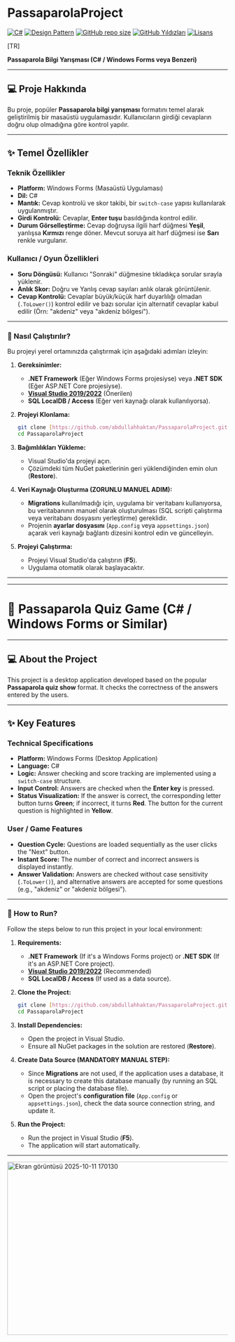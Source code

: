 # PassaparolaProject

[![C#](https://img.shields.io/badge/Language-C%23-blue.svg)](https://docs.microsoft.com/en-us/dotnet/csharp/)
[![Design Pattern](https://img.shields.io/badge/Architecture-N--Tier%2FLayered-orange.svg)]()
[![GitHub repo size](https://img.shields.io/github/repo-size/abdullahhaktan/PassaparolaProject)](https://github.com/abdullahhaktan/PassaparolaProject)
[![GitHub Yıldızları](https://img.shields.io/github/stars/abdullahhaktan/PassaparolaProject.svg?style=social)](https://github.com/abdullahhaktan/PassaparolaProject/stargazers)
[![Lisans](https://img.shields.io/badge/Lisans-MIT-blue.svg)](LICENSE)

[TR]

**Passaparola Bilgi Yarışması (C# / Windows Forms veya Benzeri)**

---

## 💻 Proje Hakkında

Bu proje, popüler **Passaparola bilgi yarışması** formatını temel alarak geliştirilmiş bir masaüstü uygulamasıdır. Kullanıcıların girdiği cevapların doğru olup olmadığına göre kontrol yapılır.

---

## ✨ Temel Özellikler

### Teknik Özellikler

* **Platform:** Windows Forms (Masaüstü Uygulaması)
* **Dil:** C#
* **Mantık:** Cevap kontrolü ve skor takibi, bir `switch-case` yapısı kullanılarak uygulanmıştır.
* **Girdi Kontrolü:** Cevaplar, **Enter tuşu** basıldığında kontrol edilir.
* **Durum Görselleştirme:** Cevap doğruysa ilgili harf düğmesi **Yeşil**, yanlışsa **Kırmızı** renge döner. Mevcut soruya ait harf düğmesi ise **Sarı** renkle vurgulanır.

### Kullanıcı / Oyun Özellikleri

* **Soru Döngüsü:** Kullanıcı "Sonraki" düğmesine tıkladıkça sorular sırayla yüklenir.
* **Anlık Skor:** Doğru ve Yanlış cevap sayıları anlık olarak görüntülenir.
* **Cevap Kontrolü:** Cevaplar büyük/küçük harf duyarlılığı olmadan (`.ToLower()`) kontrol edilir ve bazı sorular için alternatif cevaplar kabul edilir (Örn: "akdeniz" veya "akdeniz bölgesi").


---

### 🚀 Nasıl Çalıştırılır?

Bu projeyi yerel ortamınızda çalıştırmak için aşağıdaki adımları izleyin:

1.  **Gereksinimler:**
    * **.NET Framework** (Eğer Windows Forms projesiyse) veya **.NET SDK** (Eğer ASP.NET Core projesiyse).
    * **[Visual Studio 2019/2022](https://visualstudio.microsoft.com/)** (Önerilen)
    * **SQL LocalDB / Access** (Eğer veri kaynağı olarak kullanılıyorsa).

2.  **Projeyi Klonlama:**
    ```bash
    git clone [https://github.com/abdullahhaktan/PassaparolaProject.git](https://github.com/abdullahhaktan/PassaparolaProject.git)
    cd PassaparolaProject
    ```

3.  **Bağımlılıkları Yükleme:**
    * Visual Studio'da projeyi açın.
    * Çözümdeki tüm NuGet paketlerinin geri yüklendiğinden emin olun (**Restore**).

4.  **Veri Kaynağı Oluşturma (ZORUNLU MANUEL ADIM):**
    * **Migrations** kullanılmadığı için, uygulama bir veritabanı kullanıyorsa, bu veritabanının manuel olarak oluşturulması (SQL scripti çalıştırma veya veritabanı dosyasını yerleştirme) gereklidir.
    * Projenin **ayarlar dosyasını** (`App.config` veya `appsettings.json`) açarak veri kaynağı bağlantı dizesini kontrol edin ve güncelleyin.

5.  **Projeyi Çalıştırma:**
    * Projeyi Visual Studio'da çalıştırın (**F5**).
    * Uygulama otomatik olarak başlayacaktır.

---
---

# 🎲 Passaparola Quiz Game (C# / Windows Forms or Similar)

---

## 💻 About the Project

This project is a desktop application developed based on the popular **Passaparola quiz show** format. It checks the correctness of the answers entered by the users.

---

## ✨ Key Features

### Technical Specifications

* **Platform:** Windows Forms (Desktop Application)
* **Language:** C#
* **Logic:** Answer checking and score tracking are implemented using a `switch-case` structure.
* **Input Control:** Answers are checked when the **Enter key** is pressed.
* **Status Visualization:** If the answer is correct, the corresponding letter button turns **Green**; if incorrect, it turns **Red**. The button for the current question is highlighted in **Yellow**.

### User / Game Features

* **Question Cycle:** Questions are loaded sequentially as the user clicks the "Next" button.
* **Instant Score:** The number of correct and incorrect answers is displayed instantly.
* **Answer Validation:** Answers are checked without case sensitivity (`.ToLower()`), and alternative answers are accepted for some questions (e.g., "akdeniz" or "akdeniz bölgesi").

---

### 🚀 How to Run?

Follow the steps below to run this project in your local environment:

1.  **Requirements:**
    * **.NET Framework** (If it's a Windows Forms project) or **.NET SDK** (If it's an ASP.NET Core project).
    * **[Visual Studio 2019/2022](https://visualstudio.microsoft.com/)** (Recommended)
    * **SQL LocalDB / Access** (If used as a data source).

2.  **Clone the Project:**
    ```bash
    git clone [https://github.com/abdullahhaktan/PassaparolaProject.git](https://github.com/abdullahhaktan/PassaparolaProject.git)
    cd PassaparolaProject
    ```

3.  **Install Dependencies:**
    * Open the project in Visual Studio.
    * Ensure all NuGet packages in the solution are restored (**Restore**).

4.  **Create Data Source (MANDATORY MANUAL STEP):**
    * Since **Migrations** are not used, if the application uses a database, it is necessary to create this database manually (by running an SQL script or placing the database file).
    * Open the project's **configuration file** (`App.config` or `appsettings.json`), check the data source connection string, and update it.

5.  **Run the Project:**
    * Run the project in Visual Studio (**F5**).
    * The application will start automatically.

---


<img width="956" height="395" alt="Ekran görüntüsü 2025-10-11 170130" src="https://github.com/user-attachments/assets/ed6a30da-e847-4c3a-9025-4707b75d4d5a" />
